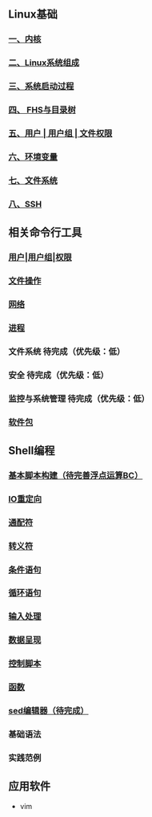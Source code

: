 ## Linux基础
### [一、内核](kernel.md)
### [二、Linux系统组成](LinuxOS.md)
### [三、系统启动过程](startup.md)
### [四、 FHS与目录树](fhs.md)
### [五、用户 | 用户组 | 文件权限](UserGroupAuthority.md)
### [六、环境变量](variable.md)
### [七、文件系统](FileSystem.md)
### [八、SSH](ssh.md)

## 相关命令行工具

### [用户|用户组|权限](LinuxCommand/UserGroupAuth.md)
### [文件操作](LinuxCommand/file.md)
### [网络](LinuxCommand/network.md)
### [进程](LinuxCommand/process.md)

### 文件系统  待完成（优先级：低）
### 安全  待完成（优先级：低）
### 监控与系统管理 待完成（优先级：低）
### [软件包](LinuxCommand/software.md)

## Shell编程
### [基本脚本构建（待完善浮点运算BC）](Shell/basicScript.md)
### [IO重定向](Shell/redirect.md)
### [通配符](Shell/wildcardCharacter.md)
### [转义符](Shell/escape.md)
### [条件语句](Shell/if_case_test.md)
### [循环语句](Shell/loop.md)
### [输入处理](Shell/input.md)
### [数据呈现](Shell/output.md)
### [控制脚本]((Shell/control.md))
### [函数]((Shell/function.md))
### [sed编辑器（待完成）]((Shell/sed.md))


### 基础语法

### 实践范例


## 应用软件

* vim


































